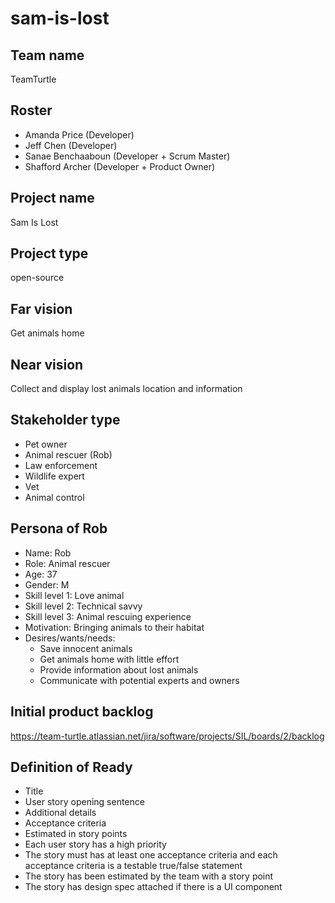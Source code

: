 # sam-is-lost

## Team name
TeamTurtle
## Roster
* Amanda Price (Developer)
* Jeff Chen (Developer)
* Sanae Benchaaboun (Developer + Scrum Master)
* Shafford Archer (Developer + Product Owner)
## Project name
Sam Is Lost
## Project type
open-source 
## Far vision
Get animals home
## Near vision
Collect and display lost animals location and information 
## Stakeholder type
* Pet owner
* Animal rescuer (Rob)
* Law enforcement 
* Wildlife expert 
* Vet
* Animal control 
## Persona of Rob
* Name: Rob 
* Role: Animal rescuer
* Age: 37
* Gender: M
* Skill level 1: Love animal 
* Skill level 2: Technical savvy
* Skill level 3: Animal rescuing experience 
* Motivation: Bringing animals to their habitat 
* Desires/wants/needs: 
  * Save innocent animals
  * Get animals home with little effort
  * Provide information about lost animals 
  * Communicate with potential experts and owners 
## Initial product backlog 
https://team-turtle.atlassian.net/jira/software/projects/SIL/boards/2/backlog

## Definition of Ready
* Title 
* User story opening sentence
* Additional details 
* Acceptance criteria
* Estimated in story points
* Each user story has a high priority 
* The story must has at least one acceptance criteria and each acceptance criteria is a testable true/false statement 
* The story has been estimated by the team with a story point
* The story has design spec attached if there is a UI component 
